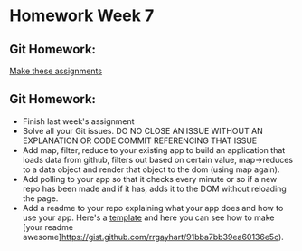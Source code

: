 # Homework Week 7

## Git Homework:

[Make these assignments](https://github.com/HackYourFuture/Git/blob/master/Lecture-3.md)

## Git Homework:
- Finish last week's assignment
- Solve all your Git issues. DO NO CLOSE AN ISSUE WITHOUT AN EXPLANATION OR CODE COMMIT REFERENCING THAT ISSUE
- Add map, filter, reduce to  your existing app to build an application that loads data from github, filters out based on certain value, map->reduces to a data object and render that object to the dom (using map again).
- Add polling to your app so that it checks every minute or so if a new repo has been made and if it has, adds it to the DOM without reloading the page.
- Add a readme to your repo explaining  what your app does and how to use your app. Here's a [template](https://gist.github.com/jxson/1784669) and here you can see how to make [your readme awesome]https://gist.github.com/rrgayhart/91bba7bb39ea60136e5c).
